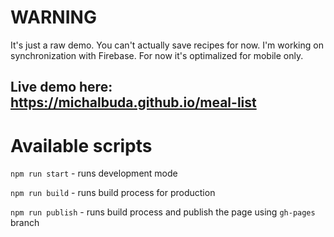 # WARNING 
It's just a raw demo. You can't actually save recipes for now. I'm working on synchronization with Firebase.
For now it's optimalized for mobile only.

## Live demo here: https://michalbuda.github.io/meal-list


# Available scripts

`npm run start` - runs development mode

`npm run build` - runs build process for production

`npm run publish` - runs build process and publish the page using `gh-pages` branch

